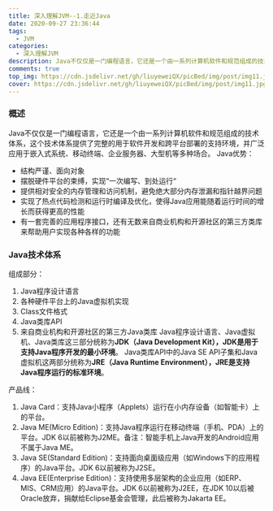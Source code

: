 ```yaml
---
title: 深入理解JVM--1.走近Java
date: 2020-09-27 23:36:44
tags: 
  - JVM
categories: 
  - 深入理解JVM
description: Java不仅仅是一门编程语言，它还是一个由一系列计算机软件和规范组成的技术体系
comments: true
top_img: https://cdn.jsdelivr.net/gh/liuyeweiQX/picBed/img/post/img11.jpg
cover: https://cdn.jsdelivr.net/gh/liuyeweiQX/picBed/img/post/img11.jpg
---
```

### 概述
Java不仅仅是一门编程语言，它还是一个由一系列计算机软件和规范组成的技术体系，这个技术体系提供了完整的用于软件开发和跨平台部署的支持环境，并广泛应用于嵌入式系统、移动终端、企业服务器、大型机等多种场合。
Java优势：
- 结构严谨、面向对象
- 摆脱硬件平台的束缚，实现“一次编写、到处运行“
- 提供相对安全的内存管理和访问机制，避免绝大部分内存泄漏和指针越界问题
- 实现了热点代码检测和运行时编译及优化，使得Java应用能随着运行时间的增长而获得更高的性能
- 有一套完善的应用程序接口，还有无数来自商业机构和开源社区的第三方类库来帮助用户实现各种各样的功能

### Java技术体系
组成部分：
1. Java程序设计语言
2. 各种硬件平台上的Java虚拟机实现
3. Class文件格式
4. Java类库API
5. 来自商业机构和开源社区的第三方Java类库
Java程序设计语言、Java虚拟机、Java类库这三部分统称为**JDK（Java Development Kit），JDK是用于支持Java程序开发的最小环境**。
Java类库API中的Java SE API子集和Java虚拟机这两部分统称为**JRE（Java Runtime Environment），JRE是支持Java程序运行的标准环境**。

产品线：
1. Java Card：支持Java小程序（Applets）运行在小内存设备（如智能卡）上的平台。
2. Java ME(Micro Edition)：支持Java程序运行在移动终端（手机、PDA）上的平台。JDK 6以前被称为J2ME。备注：智能手机上Java开发的Android应用不属于Java ME。
3. Java SE(Standard Edition)：支持面向桌面级应用（如Windows下的应用程序）的Java平台。JDK 6以前被称为J2SE。
4. Java EE(Enterprise Edition)：支持使用多层架构的企业应用（如ERP、MIS、CRM应用）的Java平台。JDK 6以前被称为J2EE，在JDK 10以后被Oracle放弃，捐献给Eclipse基金会管理，此后被称为Jakarta EE。

